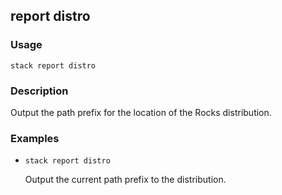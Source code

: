 ## report distro

### Usage

`stack report distro`

### Description

Output the path prefix for the location of the Rocks distribution.

### Examples

* `stack report distro`

   Output the current path prefix to the distribution.



